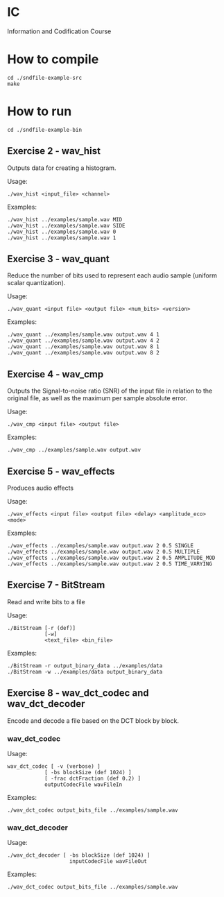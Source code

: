 # IC
Information and Codification Course

# How to compile
```
cd ./sndfile-example-src
make
```

# How to run 
```
cd ./sndfile-example-bin
```

## Exercise 2 - wav_hist
Outputs data for creating a histogram.

Usage:
```
./wav_hist <input_file> <channel>
```
Examples:
```
./wav_hist ../examples/sample.wav MID
./wav_hist ../examples/sample.wav SIDE
./wav_hist ../examples/sample.wav 0
./wav_hist ../examples/sample.wav 1
```

## Exercise 3 - wav_quant
Reduce the number of bits used to represent each audio sample (uniform scalar quantization).

Usage:
```
./wav_quant <input file> <output file> <num_bits> <version>
```
Examples:
```
./wav_quant ../examples/sample.wav output.wav 4 1
./wav_quant ../examples/sample.wav output.wav 4 2
./wav_quant ../examples/sample.wav output.wav 8 1
./wav_quant ../examples/sample.wav output.wav 8 2
```

## Exercise 4 - wav_cmp
Outputs the Signal-to-noise ratio (SNR) of the input file in relation to the original file, as well as the maximum per sample absolute error.

Usage:
```
./wav_cmp <input file> <output file>
```
Examples:
```
./wav_cmp ../examples/sample.wav output.wav
```

## Exercise 5 - wav_effects
Produces audio effects

Usage:
```
./wav_effects <input file> <output file> <delay> <amplitude_eco> <mode>
```
Examples:
```
./wav_effects ../examples/sample.wav output.wav 2 0.5 SINGLE
./wav_effects ../examples/sample.wav output.wav 2 0.5 MULTIPLE
./wav_effects ../examples/sample.wav output.wav 2 0.5 AMPLITUDE_MOD
./wav_effects ../examples/sample.wav output.wav 2 0.5 TIME_VARYING
```

## Exercise 7 - BitStream
Read and write bits to a file

Usage:
```
./BitStream [-r (def)]
            [-w] 
            <text_file> <bin_file>
```
Examples:
```
./BitStream -r output_binary_data ../examples/data 
./BitStream -w ../examples/data output_binary_data
```

## Exercise 8 - wav_dct_codec and wav_dct_decoder
Encode and decode a file based on the DCT block by block.

### wav_dct_codec
Usage:
```
wav_dct_codec [ -v (verbose) ]
            [ -bs blockSize (def 1024) ]
            [ -frac dctFraction (def 0.2) ]
            outputCodecFile wavFileIn
```
Examples:
```
./wav_dct_codec output_bits_file ../examples/sample.wav
```

### wav_dct_decoder
Usage:
```
./wav_dct_decoder [ -bs blockSize (def 1024) ]
                    inputCodecFile wavFileOut
```
Examples:
```
./wav_dct_codec output_bits_file ../examples/sample.wav
```